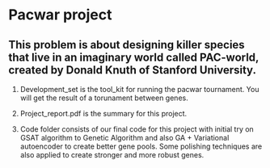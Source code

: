 # Pacwar project

## This problem is about designing killer species that live in an imaginary world called PAC-world, created by Donald Knuth of Stanford University.

1. Development_set is the tool_kit for running the pacwar tournament. You will get the result of a torunament between genes.

2. Project_report.pdf is the summary for this project.

3. Code folder consists of our final code for this project with initial try on GSAT algorithm to Genetic Algorithm and also GA + Variational autoencoder to create better gene pools. Some polishing techniques are also applied to create stronger and more robust genes.
  
